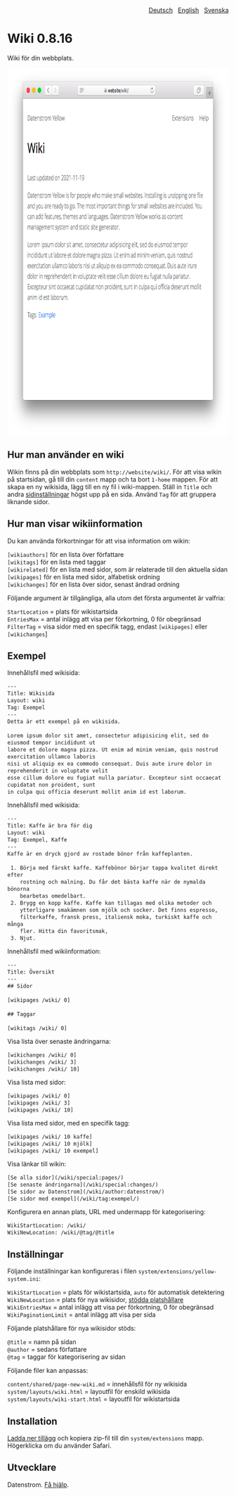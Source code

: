 <p align="right"><a href="README-de.md">Deutsch</a> &nbsp; <a href="README.md">English</a> &nbsp; <a href="README-sv.md">Svenska</a></p>

# Wiki 0.8.16

Wiki för din webbplats.

<p align="center"><img src="wiki-screenshot.png?raw=true" width="795" height="836" alt="Skärmdump"></p>

## Hur man använder en wiki

Wikin finns på din webbplats som `http://website/wiki/`. För att visa wikin på startsidan, gå till din `content` mapp och ta bort `1-home` mappen. För att skapa en ny wikisida, lägg till en ny fil i wiki-mappen. Ställ in `Title` och andra [sidinställningar](https://github.com/datenstrom/yellow-extensions/tree/master/source/core/README-sv.md#inställningar-page) högst upp på en sida. Använd `Tag` för att gruppera liknande sidor.

## Hur man visar wikiinformation

Du kan använda förkortningar för att visa information om wikin:

`[wikiauthors]` för en lista över författare  
`[wikitags]` för en lista med taggar  
`[wikirelated]` för en lista med sidor, som är relaterade till den aktuella sidan  
`[wikipages]` för en lista med sidor, alfabetisk ordning  
`[wikichanges]` för en lista över sidor, senast ändrad ordning  

Följande argument är tillgängliga, alla utom det första argumentet är valfria:

`StartLocation` = plats för wikistartsida  
`EntriesMax` = antal inlägg att visa per förkortning, 0 för obegränsad  
`FilterTag` = visa sidor med en specifik tagg, endast `[wikipages]` eller `[wikichanges`]  

## Exempel

Innehållsfil med wikisida:

    ---
    Title: Wikisida
    Layout: wiki
    Tag: Exempel
    ---
    Detta är ett exempel på en wikisida.

    Lorem ipsum dolor sit amet, consectetur adipisicing elit, sed do eiusmod tempor incididunt ut 
    labore et dolore magna pizza. Ut enim ad minim veniam, quis nostrud exercitation ullamco laboris 
    nisi ut aliquip ex ea commodo consequat. Duis aute irure dolor in reprehenderit in voluptate velit 
    esse cillum dolore eu fugiat nulla pariatur. Excepteur sint occaecat cupidatat non proident, sunt 
    in culpa qui officia deserunt mollit anim id est laborum.

Innehållsfil med wikisida:

    ---
    Title: Kaffe är bra för dig
    Layout: wiki
    Tag: Exempel, Kaffe
    ---
    Kaffe är en dryck gjord av rostade bönor från kaffeplanten.
    
     1. Börja med färskt kaffe. Kaffebönor börjar tappa kvalitet direkt efter
        rostning och malning. Du får det bästa kaffe när de nymalda bönorna 
        bearbetas omedelbart.
     2. Brygg en kopp kaffe. Kaffe kan tillagas med olika metoder och 
        ytterligare smakämnen som mjölk och socker. Det finns espresso, 
        filterkaffe, fransk press, italiensk moka, turkiskt kaffe och många 
        fler. Hitta din favoritsmak,
     3. Njut. 

Innehållsfil med wikiinformation:

    ---
    Title: Översikt
    ---
    ## Sidor

    [wikipages /wiki/ 0]

    ## Taggar

    [wikitags /wiki/ 0]

Visa lista över senaste ändringarna: 

    [wikichanges /wiki/ 0]
    [wikichanges /wiki/ 3]
    [wikichanges /wiki/ 10]

Visa lista med sidor:

    [wikipages /wiki/ 0]
    [wikipages /wiki/ 3]
    [wikipages /wiki/ 10]

Visa lista med sidor, med en specifik tagg:

    [wikipages /wiki/ 10 kaffe]
    [wikipages /wiki/ 10 mjölk]
    [wikipages /wiki/ 10 exempel]

Visa länkar till wikin:

    [Se alla sidor](/wiki/special:pages/)
    [Se senaste ändringarna](/wiki/special:changes/)
    [Se sidor av Datenstrom](/wiki/author:datenstrom/)
    [Se sidor med exempel](/wiki/tag:exempel/)

Konfigurera en annan plats, URL med undermapp för kategorisering: 

    WikiStartLocation: /wiki/
    WikiNewLocation: /wiki/@tag/@title

## Inställningar

Följande inställningar kan konfigureras i filen `system/extensions/yellow-system.ini`:

`WikiStartLocation` = plats för wikistartsida, `auto` för automatisk detektering  
`WikiNewLocation` = plats för nya wikisidor, [stödda platshållare](#inställningar-placeholders)  
`WikiEntriesMax` = antal inlägg att visa per förkortning, 0 för obegränsad  
`WikiPaginationLimit` = antal inlägg att visa per sida  

<a id="inställningar-placeholders"></a>Följande platshållare för nya wikisidor stöds:

`@title` = namn på sidan  
`@author` = sedans författare  
`@tag` = taggar för kategorisering av sidan  

<a id="inställningar-files"></a>Följande filer kan anpassas:

`content/shared/page-new-wiki.md` = innehållsfil för ny wikisida  
`system/layouts/wiki.html` = layoutfil för enskild wikisida  
`system/layouts/wiki-start.html` = layoutfil för wikistartsida  

## Installation

[Ladda ner tillägg](https://github.com/datenstrom/yellow-extensions/raw/master/zip/wiki.zip) och kopiera zip-fil till din `system/extensions` mapp. Högerklicka om du använder Safari.

## Utvecklare

Datenstrom. [Få hjälp](https://datenstrom.se/sv/yellow/help/).
